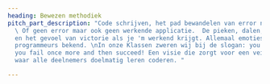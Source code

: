 ```yaml
---
heading: Bewezen methodiek
pitch_part_description: "Code schrijven, het pad bewandelen van error naar error.
  \ Of geen error maar ook geen werkende applicatie.  De pieken, dalen, de frustratie
  en het gevoel van victorie als je 'm werkend krijgt. Allemaal emoties, de ervaren
  programmeurs bekend. \nIn onze Klassen zweren wij bij de slogan: you try, you fail,
  you fail once more and then succeed! Een visie die zorgt voor een veilige leeromgeving
  waar alle deelnemers doelmatig leren coderen. "

---
```

